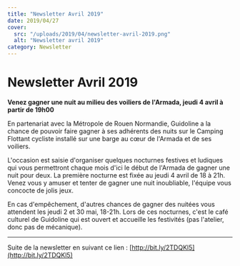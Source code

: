 ```yaml
---
title: "Newsletter Avril 2019"
date: 2019/04/27
cover:
  src: "/uploads/2019/04/newsletter-avril-2019.png"
  alt: "Newsletter avril 2019"
category: Newsletter
---
```


# Newsletter Avril 2019

**Venez gagner une nuit au milieu des voiliers de l'Armada, jeudi 4 avril à partir de 19h00**

En partenariat avec la Métropole de Rouen Normandie, Guidoline a la chance de pouvoir faire gagner à ses adhérents des nuits sur le Camping Flottant cycliste installé sur une barge au cœur de l'Armada et de ses voiliers.

L'occasion est saisie d'organiser quelques nocturnes festives et ludiques qui vous permettront chaque mois d'ici le début de l'Armada de gagner une nuit pour deux. La première nocturne est fixée au jeudi 4 avril de 18 à 21h. Venez vous y amuser et tenter de gagner une nuit inoubliable, l'équipe vous concocte de jolis jeux.

En cas d'empêchement, d'autres chances de gagner des nuitées vous attendent les jeudi 2 et 30 mai, 18-21h. Lors de ces nocturnes, c'est le café culturel de Guidoline qui est ouvert et accueille les festivités (pas l'atelier, donc pas de mécanique).

---

Suite de la newsletter en suivant ce lien : [http://bit.ly/2TDQKl5](http://bit.ly/2TDQKl5)
